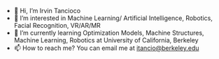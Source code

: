 - 👋  Hi, I’m Irvin Tancioco
- 👀  I’m interested in Machine Learning/ Artificial Intelligence, Robotics, Facial Recognition, VR/AR/MR
- 🌱  I’m currently learning Optimization Models, Machine Structures, Machine Learning, Robotics at University of California, Berkeley
- 📫  How to reach me? You can email me at itancio@berkeley.edu

<!---
itancio/itancio is a ✨ special ✨ repository because its `README.md` (this file) appears on your GitHub profile.
You can click the Preview link to take a look at your changes.
--->
